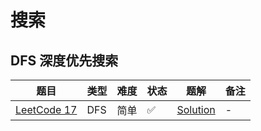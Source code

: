 # 搜索

## DFS 深度优先搜索

| 题目                                                                                | 类型  | 难度 | 状态 | 题解                                | 备注 |
|-----------------------------------------------------------------------------------|-----|----|----|-----------------------------------|----|
| [LeetCode 17](https://leetcode.cn/problems/letter-combinations-of-a-phone-number) | DFS | 简单 | ✅  | [Solution](ACM-题解-LeetCode-17.md) | -  |

